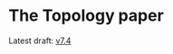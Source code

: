# The Topology paper

Latest draft: [v7.4](https://github.com/topology-foundation/paper/blob/main/drafts/topology-draft-v7.4.pdf)
